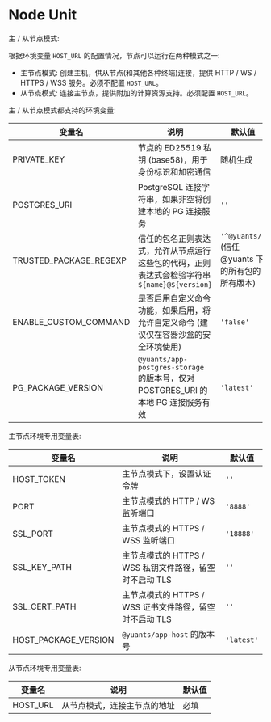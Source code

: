 # Node Unit

主 / 从节点模式:

根据环境变量 `HOST_URL` 的配置情况，节点可以运行在两种模式之一:

- 主节点模式: 创建主机，供从节点(和其他各种终端)连接，提供 HTTP / WS / HTTPS / WSS 服务。必须不配置 `HOST_URL`。
- 从节点模式: 连接主节点，提供附加的计算资源支持。必须配置 `HOST_URL`。

主 / 从节点模式都支持的环境变量:

| 变量名                 | 说明                                                                                          | 默认值                                            |
| ---------------------- | --------------------------------------------------------------------------------------------- | ------------------------------------------------- |
| PRIVATE_KEY            | 节点的 ED25519 私钥 (base58)，用于身份标识和加密通信                                          | 随机生成                                          |
| POSTGRES_URI           | PostgreSQL 连接字符串，如果非空将创建本地的 PG 连接服务                                       | `''`                                              |
| TRUSTED_PACKAGE_REGEXP | 信任的包名正则表达式，允许从节点运行这些包的代码，正则表达式会检验字符串 `${name}@${version}` | `'^@yuants/'` (信任 @yuants 下的所有包的所有版本) |
| ENABLE_CUSTOM_COMMAND  | 是否启用自定义命令功能，如果启用，将允许自定义命令 (建议仅在容器沙盒的安全环境使用)           | `'false'`                                         |
| PG_PACKAGE_VERSION     | `@yuants/app-postgres-storage` 的版本号，仅对 POSTGRES_URI 的本地 PG 连接服务有效             | `'latest'`                                        |

主节点环境专用变量表:

| 变量名               | 说明                                                    | 默认值     |
| -------------------- | ------------------------------------------------------- | ---------- |
| HOST_TOKEN           | 主节点模式下，设置认证令牌                              | `''`       |
| PORT                 | 主节点模式的 HTTP / WS 监听端口                         | `'8888'`   |
| SSL_PORT             | 主节点模式的 HTTPS / WSS 监听端口                       | `'18888'`  |
| SSL_KEY_PATH         | 主节点模式的 HTTPS / WSS 私钥文件路径，留空时不启动 TLS | `''`       |
| SSL_CERT_PATH        | 主节点模式的 HTTPS / WSS 证书文件路径，留空时不启动 TLS | `''`       |
| HOST_PACKAGE_VERSION | `@yuants/app-host` 的版本号                             | `'latest'` |

从节点环境专用变量表:

| 变量名   | 说明                         | 默认值 |
| -------- | ---------------------------- | ------ |
| HOST_URL | 从节点模式，连接主节点的地址 | 必填   |
